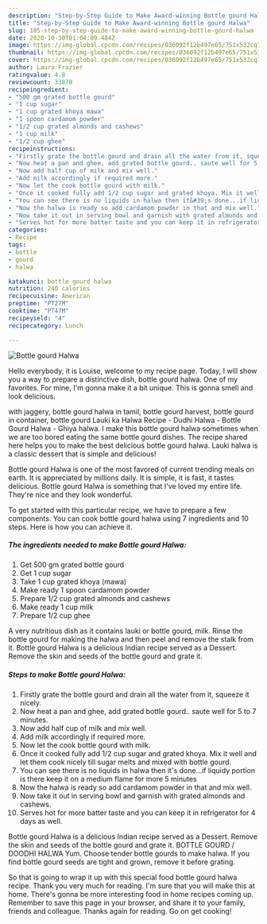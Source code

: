 ```yaml
---
description: "Step-by-Step Guide to Make Award-winning Bottle gourd Halwa"
title: "Step-by-Step Guide to Make Award-winning Bottle gourd Halwa"
slug: 105-step-by-step-guide-to-make-award-winning-bottle-gourd-halwa
date: 2020-10-30T01:04:09.484Z
image: https://img-global.cpcdn.com/recipes/036092f12b497e65/751x532cq70/bottle-gourd-halwa-recipe-main-photo.jpg
thumbnail: https://img-global.cpcdn.com/recipes/036092f12b497e65/751x532cq70/bottle-gourd-halwa-recipe-main-photo.jpg
cover: https://img-global.cpcdn.com/recipes/036092f12b497e65/751x532cq70/bottle-gourd-halwa-recipe-main-photo.jpg
author: Laura Frazier
ratingvalue: 4.8
reviewcount: 33870
recipeingredient:
- "500 gm grated bottle gourd"
- "1 cup sugar"
- "1 cup grated khoya mawa"
- "1 spoon cardamom powder"
- "1/2 cup grated almonds and cashews"
- "1 cup milk"
- "1/2 cup ghee"
recipeinstructions:
- "Firstly grate the bottle gourd and drain all the water from it, squeeze it nicely."
- "Now heat a pan and ghee, add grated bottle gourd.. saute well for 5 to 7 minutes."
- "Now add half cup of milk and mix well."
- "Add milk accordingly if required more."
- "Now let the cook bottle gourd with milk."
- "Once it cooked fully add 1/2 cup sugar and grated khoya. Mix it well and let them cook nicely till sugar melts and mixed with bottle gourd."
- "You can see there is no liquids in halwa then it&#39;s done...if liquidy portion is there keep it on a medium flame for more 5 minutes"
- "Now the halwa is ready so add cardamom powder in that and mix well."
- "Now take it out in serving bowl and garnish with grated almonds and cashews."
- "Serves hot for more batter taste and you can keep it in refrigerator for 4 days as well."
categories:
- Recipe
tags:
- bottle
- gourd
- halwa

katakunci: bottle gourd halwa 
nutrition: 240 calories
recipecuisine: American
preptime: "PT27M"
cooktime: "PT47M"
recipeyield: "4"
recipecategory: Lunch

---
```



![Bottle gourd Halwa](https://img-global.cpcdn.com/recipes/036092f12b497e65/751x532cq70/bottle-gourd-halwa-recipe-main-photo.jpg)

Hello everybody, it is Louise, welcome to my recipe page. Today, I will show you a way to prepare a distinctive dish, bottle gourd halwa. One of my favorites. For mine, I'm gonna make it a bit unique. This is gonna smell and look delicious.

with jaggery, bottle gourd halwa in tamil, bottle gourd harvest, bottle gourd in container, bottle gourd Lauki ka Halwa Recipe - Dudhi Halwa - Bottle Gourd Halwa - Ghiya halwa. I make this bottle gourd halwa sometimes when we are too bored eating the same bottle gourd dishes. The recipe shared here helps you to make the best delicious bottle gourd halwa. Lauki halwa is a classic dessert that is simple and delicious!

Bottle gourd Halwa is one of the most favored of current trending meals on earth. It is appreciated by millions daily. It is simple, it is fast, it tastes delicious. Bottle gourd Halwa is something that I've loved my entire life. They're nice and they look wonderful.


To get started with this particular recipe, we have to prepare a few components. You can cook bottle gourd halwa using 7 ingredients and 10 steps. Here is how you can achieve it.

<!--inarticleads1-->

##### The ingredients needed to make Bottle gourd Halwa:

1. Get 500 gm grated bottle gourd
1. Get 1 cup sugar
1. Take 1 cup grated khoya (mawa)
1. Make ready 1 spoon cardamom powder
1. Prepare 1/2 cup grated almonds and cashews
1. Make ready 1 cup milk
1. Prepare 1/2 cup ghee


A very nutritious dish as it contains lauki or bottle gourd, milk. Rinse the bottle gourd for making the halwa and then peel and remove the stalk from it. Bottle gourd Halwa is a delicious Indian recipe served as a Dessert. Remove the skin and seeds of the bottle gourd and grate it. 

<!--inarticleads2-->

##### Steps to make Bottle gourd Halwa:

1. Firstly grate the bottle gourd and drain all the water from it, squeeze it nicely.
1. Now heat a pan and ghee, add grated bottle gourd.. saute well for 5 to 7 minutes.
1. Now add half cup of milk and mix well.
1. Add milk accordingly if required more.
1. Now let the cook bottle gourd with milk.
1. Once it cooked fully add 1/2 cup sugar and grated khoya. Mix it well and let them cook nicely till sugar melts and mixed with bottle gourd.
1. You can see there is no liquids in halwa then it&#39;s done...if liquidy portion is there keep it on a medium flame for more 5 minutes
1. Now the halwa is ready so add cardamom powder in that and mix well.
1. Now take it out in serving bowl and garnish with grated almonds and cashews.
1. Serves hot for more batter taste and you can keep it in refrigerator for 4 days as well.


Bottle gourd Halwa is a delicious Indian recipe served as a Dessert. Remove the skin and seeds of the bottle gourd and grate it. BOTTLE GOURD / DOODHI HALWA Yum. Choose tender bottle gourds to make halwa. If you find bottle gourd seeds are tight and grown, remove it before grating. 

So that is going to wrap it up with this special food bottle gourd halwa recipe. Thank you very much for reading. I'm sure that you will make this at home. There's gonna be more interesting food in home recipes coming up. Remember to save this page in your browser, and share it to your family, friends and colleague. Thanks again for reading. Go on get cooking!

